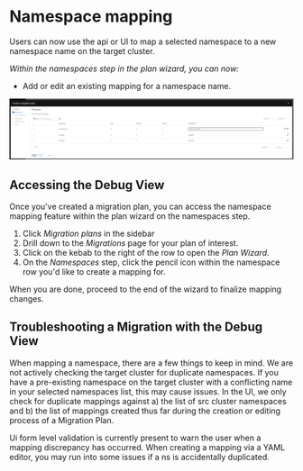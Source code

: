 # Namespace mapping

Users can now use the api or UI to map a selected namespace to a new namespace name on the target cluster.

_Within the namespaces step in the plan wizard, you can now:_

- Add or edit an existing mapping for a namespace name.

![Namespace mapping](./screenshots/namespacemapping/namespace_mapping.png)

## Accessing the Debug View

Once you've created a migration plan, you can access the namespace mapping feature within the plan wizard on the namespaces step.

1. Click _Migration plans_ in the sidebar
2. Drill down to the _Migrations_ page for your plan of interest.
3. Click on the kebab to the right of the row to open the _Plan Wizard_.
4. On the _Namespaces_ step, click the pencil icon within the namespace row you'd like to create a mapping for.

When you are done, proceed to the end of the wizard to finalize mapping changes.

## Troubleshooting a Migration with the Debug View

When mapping a namespace, there are a few things to keep in mind. We are not actively checking the target cluster for duplicate namespaces. If you have a pre-existing namespace on the target cluster with a conflicting name in your selected namespaces list, this may cause issues. In the UI, we only check for duplicate mappings against a) the list of src cluster namespaces and b) the list of mappings created thus far during the creation or editing process of a Migration Plan.

Ui form level validation is currently present to warn the user when a mapping discrepancy has occurred. When creating a mapping via a YAML editor, you may run into some issues if a ns is accidentally duplicated.
